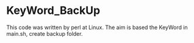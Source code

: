 # KeyWord_BackUp
This code was written by perl at Linux. The aim is based the KeyWord in main.sh, create backup folder.
